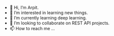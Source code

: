 - 👋 Hi, I’m Arpit.
- 👀 I’m interested in learning new things.
- 🌱 I’m currently learning deep learning.
- 💞️ I’m looking to collaborate on REST API projects.
- 📫 How to reach me ...

<!---
arpitpipara23/arpitpipara23 is a ✨ special ✨ repository because its `README.md` (this file) appears on your GitHub profile.
You can click the Preview link to take a look at your changes.
--->
